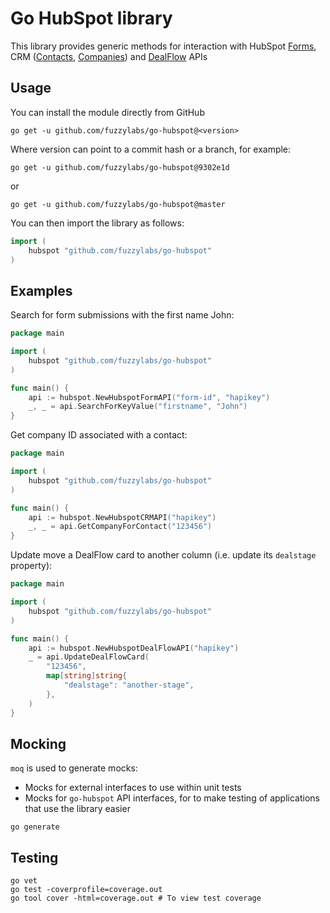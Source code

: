 # Go HubSpot library

This library provides generic methods for interaction with HubSpot [Forms](https://legacydocs.hubspot.com/docs/methods/forms/forms_overview), CRM ([Contacts](https://developers.hubspot.com/docs/api/crm/contacts), [Companies](https://developers.hubspot.com/docs/api/crm/companies)) and [DealFlow](https://developers.hubspot.com/docs/api/crm/deals) APIs

## Usage
You can install the module directly from GitHub

```shell
go get -u github.com/fuzzylabs/go-hubspot@<version>
```

Where version can point to a commit hash or a branch, for example:

```shell
go get -u github.com/fuzzylabs/go-hubspot@9302e1d
```

or 

```shell
go get -u github.com/fuzzylabs/go-hubspot@master
```

You can then import the library as follows:
```go
import (
	hubspot "github.com/fuzzylabs/go-hubspot"
)
```

## Examples
Search for form submissions with the first name John:
```go
package main

import (
	hubspot "github.com/fuzzylabs/go-hubspot"
)

func main() {
	api := hubspot.NewHubspotFormAPI("form-id", "hapikey")
	_, _ = api.SearchForKeyValue("firstname", "John")
}
```

Get company ID associated with a contact:
```go
package main

import (
	hubspot "github.com/fuzzylabs/go-hubspot"
)

func main() {
	api := hubspot.NewHubspotCRMAPI("hapikey")
	_, _ = api.GetCompanyForContact("123456")
}
```

Update move a DealFlow card to another column (i.e. update its `dealstage` property):
```go
package main

import (
	hubspot "github.com/fuzzylabs/go-hubspot"
)

func main() {
	api := hubspot.NewHubspotDealFlowAPI("hapikey")
	_ = api.UpdateDealFlowCard(
		"123456",
		map[string]string{
			"dealstage": "another-stage",
        },
    )
}
```
## Mocking
`moq` is used to generate mocks:
* Mocks for external interfaces to use within unit tests
* Mocks for `go-hubspot` API interfaces, for to make testing of applications that use the library easier

```
go generate
```

## Testing
```
go vet
go test -coverprofile=coverage.out
go tool cover -html=coverage.out # To view test coverage
```
